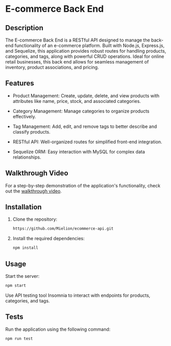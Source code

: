 # E-commerce Back End

## Description

The E-commerce Back End is a RESTful API designed to manage the back-end functionality of an e-commerce platform. Built with Node.js, Express.js, and Sequelize, this application provides robust routes for handling products, categories, and tags, along with powerful CRUD operations. Ideal for online retail businesses, this back end allows for seamless management of inventory, product associations, and pricing.

## Features

- Product Management: Create, update, delete, and view products with attributes like name, price, stock, and associated categories.

- Category Management: Manage categories to organize products effectively.

- Tag Management: Add, edit, and remove tags to better describe and classify products.

- RESTful API: Well-organized routes for simplified front-end integration.

- Sequelize ORM: Easy interaction with MySQL for complex data relationships.


## Walkthrough Video
For a step-by-step demonstration of the application's functionality, check out the [walkthrough video](https://drive.google.com/file/d/1aUCcGI2cnbGEDVad8e46K9SurkHi3iif/view?usp=sharing).

## Installation
1. Clone the repository:

   ```bash
   https://github.com/Mielion/ecommerce-api.git

2. Install the required dependencies:

   ```bash
   npm install

## Usage
Start the server:

```bash
npm start
```
Use API testing tool Insomnia to interact with endpoints for products, categories, and tags.

## Tests

Run the application using the following command:

   ```bash
   npm run test
